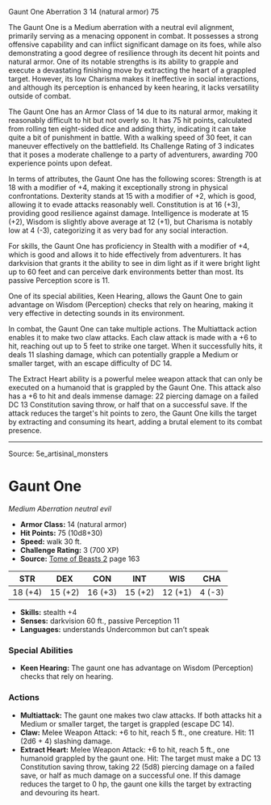 <MonsterName/>Gaunt One</MonsterName>
<CreatureType/>Aberration</CreatureType>
<CR/>3</CR>
<AC/>14 (natural armor)</AC>
<HP/>75</HP>
<summary>The Gaunt One is a Medium aberration with a neutral evil alignment, primarily serving as a menacing opponent in combat. It possesses a strong offensive capability and can inflict significant damage on its foes, while also demonstrating a good degree of resilience through its decent hit points and natural armor. One of its notable strengths is its ability to grapple and execute a devastating finishing move by extracting the heart of a grappled target. However, its low Charisma makes it ineffective in social interactions, and although its perception is enhanced by keen hearing, it lacks versatility outside of combat.</summary>

<detail>

The Gaunt One has an Armor Class of 14 due to its natural armor, making it reasonably difficult to hit but not overly so. It has 75 hit points, calculated from rolling ten eight-sided dice and adding thirty, indicating it can take quite a bit of punishment in battle. With a walking speed of 30 feet, it can maneuver effectively on the battlefield. Its Challenge Rating of 3 indicates that it poses a moderate challenge to a party of adventurers, awarding 700 experience points upon defeat.

In terms of attributes, the Gaunt One has the following scores: Strength is at 18 with a modifier of +4, making it exceptionally strong in physical confrontations. Dexterity stands at 15 with a modifier of +2, which is good, allowing it to evade attacks reasonably well. Constitution is at 16 (+3), providing good resilience against damage. Intelligence is moderate at 15 (+2), Wisdom is slightly above average at 12 (+1), but Charisma is notably low at 4 (-3), categorizing it as very bad for any social interaction.

For skills, the Gaunt One has proficiency in Stealth with a modifier of +4, which is good and allows it to hide effectively from adventurers. It has darkvision that grants it the ability to see in dim light as if it were bright light up to 60 feet and can perceive dark environments better than most. Its passive Perception score is 11.

One of its special abilities, Keen Hearing, allows the Gaunt One to gain advantage on Wisdom (Perception) checks that rely on hearing, making it very effective in detecting sounds in its environment.

In combat, the Gaunt One can take multiple actions. The Multiattack action enables it to make two claw attacks. Each claw attack is made with a +6 to hit, reaching out up to 5 feet to strike one target. When it successfully hits, it deals 11 slashing damage, which can potentially grapple a Medium or smaller target, with an escape difficulty of DC 14.

The Extract Heart ability is a powerful melee weapon attack that can only be executed on a humanoid that is grappled by the Gaunt One. This attack also has a +6 to hit and deals immense damage: 22 piercing damage on a failed DC 13 Constitution saving throw, or half that on a successful save. If the attack reduces the target's hit points to zero, the Gaunt One kills the target by extracting and consuming its heart, adding a brutal element to its combat presence.</detail>



---

Source: 5e_artisinal_monsters

# Gaunt One

*Medium* *Aberration* *neutral evil*

- **Armor Class:** 14 (natural armor)
- **Hit Points:** 75 (10d8+30)
- **Speed:** walk 30 ft.
- **Challenge Rating:** 3 (700 XP)
- **Source:** [Tome of Beasts 2](https://koboldpress.com/kpstore/product/tome-of-beasts-2-for-5th-edition) page 163

| STR | DEX | CON | INT | WIS | CHA |
| --- | --- | --- | --- | --- | --- |
| 18 (+4) | 15 (+2) | 16 (+3) | 15 (+2) | 12 (+1) | 4 (-3) |

- **Skills:** stealth +4
- **Senses:** darkvision 60 ft., passive Perception 11
- **Languages:** understands Undercommon but can’t speak

### Special Abilities

- **Keen Hearing:** The gaunt one has advantage on Wisdom (Perception) checks that rely on hearing.

### Actions

- **Multiattack:** The gaunt one makes two claw attacks. If both attacks hit a Medium or smaller target, the target is grappled (escape DC 14).
- **Claw:** Melee Weapon Attack: +6 to hit, reach 5 ft., one creature. Hit: 11 (2d6 + 4) slashing damage.
- **Extract Heart:** Melee Weapon Attack: +6 to hit, reach 5 ft., one humanoid grappled by the gaunt one. Hit: The target must make a DC 13 Constitution saving throw, taking 22 (5d8) piercing damage on a failed save, or half as much damage on a successful one. If this damage reduces the target to 0 hp, the gaunt one kills the target by extracting and devouring its heart.




